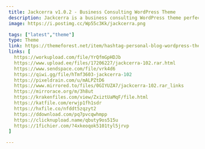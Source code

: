 ```yaml
---
 title: Jackcerra v1.0.2 - Business Consulting WordPress Theme
 description: Jackcerra is a business consulting WordPress theme perfect for anyone. The theme is integrated with Elementor, it is made with 04+ pre-built websites, 50+ elements have included and 35+ inner page. You can select any homepage style you prefer for your website.
 image: https://i.postimg.cc/Wp55c3Kk/jackcerra.png

 tags: ["latest","theme"]
 type: Theme
 link: https://themeforest.net/item/hashtag-personal-blog-wordpress-theme/49002662
 links: [
   https://workupload.com/file/YrQfmGpHDJb
   https://www.upload.ee/files/17206227/jackcerra-102.rar.html
   https://www.sendspace.com/file/vrk4d6
   https://qiwi.gg/file/hTmf3603-jackcerra-102
   https://pixeldrain.com/u/mALPZtD6
   https://www.mirrored.to/files/0GIYUZA7/jackcerra-102.rar_links
   https://mirrorace.org/m/3h8ut
   https://krakenfiles.com/view/ZxiztUaMqF/file.html
   https://katfile.com/erwjp1fh1sdr
   https://hxfile.co/nfddt5zqzyt2
   https://ddownload.com/pq7pvcqwhmpp
   https://clicknupload.name/qbuty9os515u
   https://1fichier.com/?4xkeoqok5101tyl5jrvp
 ]

---
```

